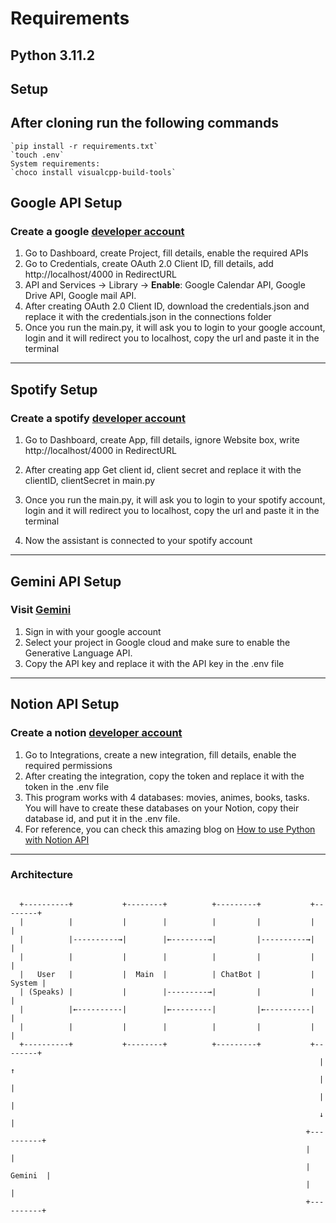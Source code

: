 # Requirements

## Python 3.11.2

## Setup

## After cloning run the following commands

    `pip install -r requirements.txt`
    `touch .env`
    System requirements: 
    `choco install visualcpp-build-tools`

## Google API Setup

### Create a google [developer account](https://console.developers.google.com/)

1. Go to Dashboard, create Project, fill details, enable the required APIs
2. Go to Credentials, create OAuth 2.0 Client ID, fill details, add http://localhost/4000 in RedirectURL
3. API and Services -> Library -> **Enable**: Google Calendar API, Google Drive API, Google mail API.
4. After creating OAuth 2.0 Client ID, download the credentials.json and replace it with the credentials.json in the connections folder
5. Once you run the main.py, it will ask you to login to your google account, login and it will redirect you to localhost, copy the url and paste it in the terminal

---

## Spotify Setup

### Create a spotify [developer account](https://developer.spotify.com/)

1. Go to Dashboard, create App, fill details, ignore Website box, write http://localhost/4000 in RedirectURL

2. After creating app Get client id, client secret and replace it with the clientID, clientSecret in main.py

3. Once you run the main.py, it will ask you to login to your spotify account, login and it will redirect you to localhost, copy the url and paste it in the terminal

4. Now the assistant is connected to your spotify account

---

## Gemini API Setup

### Visit [Gemini](https://ai.google.dev/)

1. Sign in with your google account
2. Select your project in Google cloud and make sure to enable the Generative Language API.
3. Copy the API key and replace it with the API key in the .env file

---

## Notion API Setup

### Create a notion [developer account](https://www.notion.so/my-integrations)

1. Go to Integrations, create a new integration, fill details, enable the required permissions
2. After creating the integration, copy the token and replace it with the token in the .env file
3. This program works with 4 databases: movies, animes, books, tasks. You will have to create these databases on your Notion, copy their database id, and put it in the .env file.
4. For reference, you can check this amazing blog on [How to use Python with Notion API](https://dev.to/mihaiandrei97/how-to-use-python-with-notion-api-1n61)  

---

### Architecture

```ascii

  +----------+           +--------+          +---------+           +--------+
  |          |           |        |          |         |           |        |
  |          |----------→|        |←--------→|         |----------→|        |
  |          |           |        |          |         |           |        |
  |   User   |           |  Main  |          | ChatBot |           | System |
  | (Speaks) |           |        |---------→|         |           |        |
  |          |←----------|        |←---------|         |←----------|        |
  |          |           |        |          |         |           |        |
  +----------+           +--------+          +---------+           +--------+
                                                                     |   ↑
                                                                     |   |
                                                                     |   |
                                                                     ↓   |
                                                                  +----------+
                                                                  |          |
                                                                  |  Gemini  |
                                                                  |          |
                                                                  +----------+


```
